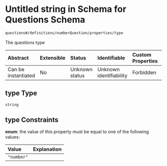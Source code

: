 # Untitled string in Schema for Questions Schema

```txt
questions#/definitions/numberQuestion/properties/type
```

The questions type

| Abstract            | Extensible | Status         | Identifiable            | Custom Properties | Additional Properties | Access Restrictions | Defined In                                                                    |
| :------------------ | :--------- | :------------- | :---------------------- | :---------------- | :-------------------- | :------------------ | :---------------------------------------------------------------------------- |
| Can be instantiated | No         | Unknown status | Unknown identifiability | Forbidden         | Allowed               | none                | [questions.schema.json*](../out/questions.schema.json "open original schema") |

## type Type

`string`

## type Constraints

**enum**: the value of this property must be equal to one of the following values:

| Value      | Explanation |
| :--------- | :---------- |
| `"number"` |             |
